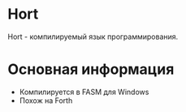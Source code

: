 # Hort
Hort - компилируемый язык программирования.

# Основная информация

- Компилируется в FASM для Windows
- Похож на Forth
